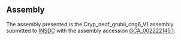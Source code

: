 

Assembly
--------

The assembly presented is the Cryp\_neof\_grubii\_cng6\_V1 assembly
submitted to [INSDC](http://www.insdc.org) with the assembly accession
[GCA\_002222145.1](http://www.ebi.ac.uk/ena/data/view/GCA_002222145.1).

